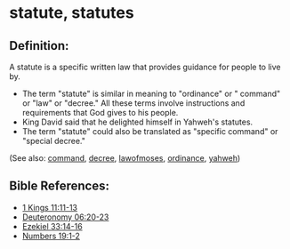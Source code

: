 # statute, statutes #

## Definition: ##

A statute is a specific written law that provides guidance for people to live by.

* The term "statute" is similar in meaning to "ordinance" or " command" or "law" or "decree." All these terms involve instructions and requirements that God gives to his people.
* King David said that he delighted himself in Yahweh's statutes.
* The term "statute" could also be translated as "specific command" or "special decree."

(See also: [command](../other/command.md), [decree](../other/decree.md), [lawofmoses](../kt/lawofmoses.md), [ordinance](../other/ordinance.md), [yahweh](../kt/yahweh.md))

## Bible References: ##

* [1 Kings 11:11-13](https://door43.org/en/bible/notes/1ki/11/11)
* [Deuteronomy 06:20-23](https://door43.org/en/bible/notes/deu/06/20)
* [Ezekiel 33:14-16](https://door43.org/en/bible/notes/ezk/33/14)
* [Numbers 19:1-2](https://door43.org/en/bible/notes/num/19/01)

